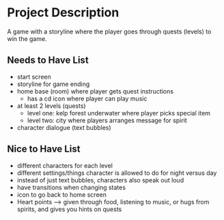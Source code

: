 # Project Description

A game with a storyline where the player goes through quests (levels) to win the game.

## Needs to Have List

- start screen
- storyline for game ending
- home base (room) where player gets quest instructions
    - has a cd icon where player can play music
- at least 2 levels (quests)
    - level one: kelp forest underwater where player picks special item
    - level two: city where players arranges message for spirit
- character dialogue (text bubbles)


## Nice to Have List

- different characters for each level
- different settings/things character is allowed to do for night versus day
- instead of just text bubbles, characters also speak out loud
- have transitions when changing states
- icon to go back to home screen
- Heart points --> given through food, listening to music, or hugs from spirits, and gives you hints on quests